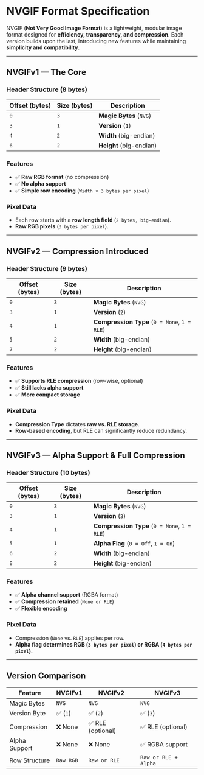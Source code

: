 # NVGIF Format Specification
NVGIF (**Not Very Good Image Format**) is a lightweight, modular image format designed for **efficiency, transparency, and compression**. Each version builds upon the last, introducing new features while maintaining **simplicity and compatibility**.

---

## NVGIFv1 — The Core
### Header Structure (8 bytes)
| Offset (bytes) | Size (bytes) | Description |
|---------------|-------------|-------------|
| `0`           | `3`         | **Magic Bytes** (`NVG`) |
| `3`           | `1`         | **Version** (`1`) |
| `4`           | `2`         | **Width** (big-endian) |
| `6`           | `2`         | **Height** (big-endian) |

### Features
- ✅ **Raw RGB format** (no compression)  
- ✅ **No alpha support**  
- ✅ **Simple row encoding** (`Width × 3 bytes per pixel`)  

### Pixel Data
- Each row starts with a **row length field** (`2 bytes, big-endian`).
- **Raw RGB pixels** (`3 bytes per pixel`).

---

## NVGIFv2 — Compression Introduced
### Header Structure (9 bytes)
| Offset (bytes) | Size (bytes) | Description |
|---------------|-------------|-------------|
| `0`           | `3`         | **Magic Bytes** (`NVG`) |
| `3`           | `1`         | **Version** (`2`) |
| `4`           | `1`         | **Compression Type** (`0 = None`, `1 = RLE`) |
| `5`           | `2`         | **Width** (big-endian) |
| `7`           | `2`         | **Height** (big-endian) |

### Features
- ✅ **Supports RLE compression** (row-wise, optional)  
- ✅ **Still lacks alpha support**  
- ✅ **More compact storage**  

### Pixel Data
- **Compression Type** dictates **raw vs. RLE storage**.
- **Row-based encoding**, but RLE can significantly reduce redundancy.

---

## NVGIFv3 — Alpha Support & Full Compression
### Header Structure (10 bytes)
| Offset (bytes) | Size (bytes) | Description |
|---------------|-------------|-------------|
| `0`           | `3`         | **Magic Bytes** (`NVG`) |
| `3`           | `1`         | **Version** (`3`) |
| `4`           | `1`         | **Compression Type** (`0 = None`, `1 = RLE`) |
| `5`           | `1`         | **Alpha Flag** (`0 = Off`, `1 = On`) |
| `6`           | `2`         | **Width** (big-endian) |
| `8`           | `2`         | **Height** (big-endian) |

### Features
- ✅ **Alpha channel support** (RGBA format)  
- ✅ **Compression retained** (`None or RLE`)  
- ✅ **Flexible encoding**  

### Pixel Data
- Compression (`None` vs. `RLE`) applies per row.
- **Alpha flag determines RGB (`3 bytes per pixel`) or RGBA (`4 bytes per pixel`).**

---

## Version Comparison
| Feature        | **NVGIFv1** | **NVGIFv2** | **NVGIFv3** |
|---------------|------------|------------|------------|
| Magic Bytes   | `NVG`      | `NVG`      | `NVG`      |
| Version Byte  | ✅ (`1`)   | ✅ (`2`)   | ✅ (`3`)   |
| Compression   | ❌ None     | ✅ RLE (optional) | ✅ RLE (optional) |
| Alpha Support | ❌ None     | ❌ None     | ✅ RGBA support |
| Row Structure | `Raw RGB`  | `Raw or RLE` | `Raw or RLE + Alpha` |